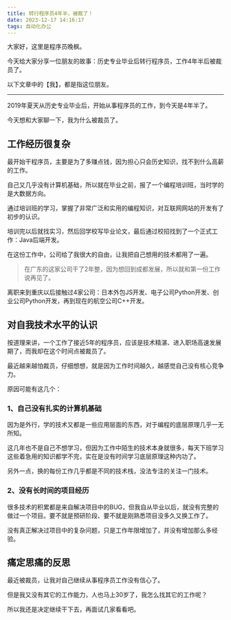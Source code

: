 ```yaml
---
title: 转行程序员4年半，被裁了！
date: 2023-12-17 14:16:17
tags: 自动化办公
---
```

大家好，这里是程序员晚枫。

今天给大家分享一位朋友的故事：历史专业毕业后转行程序员，工作4年半后被裁员了。

以下文章中的【我】，都是指这位朋友。

-----

2019年夏天从历史专业毕业后，开始从事程序员的工作，到今天是4年半了。

今天想和大家聊一下，我为什么被裁员了。


## 工作经历很复杂

最开始干程序员，主要是为了多赚点钱，因为担心只会历史知识，找不到什么高薪的工作。

自己又几乎没有计算机基础，所以就在毕业之前，报了一个编程培训班，当时学的是大数据方向。

通过培训班的学习，掌握了非常广泛和实用的编程知识，对互联网网站的开发有了初步的认识。

培训完以后就找实习，然后回学校写毕业论文，最后通过校招找到了一个正式工作：Java后端开发。

在这份工作中，公司给了我很大的自由，让我把自己想用的技术都用了一遍。

> 在广东的这家公司干了2年整，因为想回到成都发展，所以就和第一份工作说再见了。

离职来到重庆以后接触过4家公司：日本外包JS开发、电子公司Python开发、创业公司Python开发，再到现在的航空公司C++开发。

## 对自我技术水平的认识

按道理来讲，一个工作了接近5年的程序员，应该是技术精湛、进入职场高速发展期了，而我却在这个时间点被裁员了。

最近越来越怕裁员，仔细想想，就是因为工作时间越久，越感觉自己没有核心竞争力。

原因可能有这几个：

### 1、自己没有扎实的计算机基础

因为是外行，学的技术又都是一些应用层面的东西，对于编程的底层原理几乎一无所知。

这几年也不是自己不想学习，但因为工作中陌生的技术本身就很多，每天下班学习这些着急用的知识都学不完，实在是没有时间学习底层原理这种内功了。

另外一点，换的每份工作几乎都是不同的技术栈，没法专注的关注一门技术。


### 2、没有长时间的项目经历

很多技术的积累都是来自解决项目中的BUG，但我自从毕业以后，就没有完整的做过一个项目。要不就是预研阶段、要不就是刚熟悉项目没多久又换工作了。

没有真正解决过项目中的复杂问题，只是工作年限增加了，并没有增加那么多经验。

## 痛定思痛的反思

最近被裁员，让我对自己继续从事程序员工作没有信心了。

但是我又没有其它的工作能力，人也马上30岁了，我怎么找其它的工作呢？

所以我还是决定继续干下去，再面试几家看看吧。
